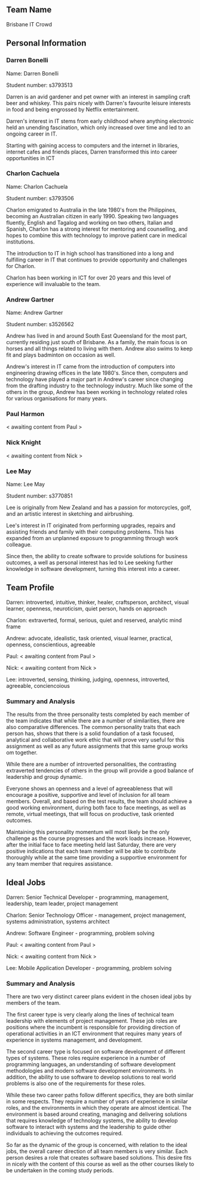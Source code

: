 ## Team Name

Brisbane IT Crowd

## Personal Information

### Darren Bonelli

Name: Darren Bonelli

Student number: s3793513

Darren is an avid gardener and pet owner with an interest in sampling craft beer and whiskey. This pairs nicely with Darren's favourite leisure interests in food and being engrossed by Netflix entertainment.

Darren's interest in IT stems from early childhood where anything electronic held an unending fascination, which only increased over time and led to an ongoing career in IT.

Starting with gaining access to computers and the internet in libraries, internet cafes and friends places, Darren transformed this into career opportunities in ICT

### Charlon Cachuela

Name: Charlon Cachuela

Student number: s3793506

Charlon emigrated to Australia in the late 1980's from the Philippines, becoming an Australian citizen in early 1990. Speaking two languages fluently, English and Tagalog and working on two others, Italian and Spanish, Charlon has a strong interest for mentoring and counselling, and hopes to combine this with technology to improve patient care in medical institutions.

The introduction to IT in high school has transitioned into a long and fulfilling career in IT that continues to provide opportunity and challenges for Charlon.

Charlon has been working in ICT for over 20 years and this level of experience will invaluable to the team.

### Andrew Gartner

Name: Andrew Gartner

Student number: s3526562

Andrew has lived in and around South East Queensland for the most part, currently residing just south of Brisbane. As a family, the main focus is on horses and all things related to living with them. Andrew also swims to keep fit and plays badminton on occasion as well.

Andrew's interest in IT came from the introduction of computers into engineering drawing offices in the late 1980's. Since then, computers and technology have played a major part in Andrew's career since changing from the drafting industry to the technology industry. Much like some of the others in the group, Andrew has been working in technology related roles for various organisations for many years.

### Paul Harmon

< awaiting content from Paul >

### Nick Knight

< awaiting content from Nick >

### Lee May

Name: Lee May

Student number: s3770851

Lee is originally from New Zealand and has a passion for motorcycles, golf, and  an artistic interest in sketching and airbrushing.

Lee's interest in IT originated from performing upgrades, repairs and assisting friends and family with their computing problems. This has expanded from an unplanned exposure to programming through  work colleague.

Since then, the ability to create software to provide solutions for business outcomes, a well as personal interest has led to Lee seeking further knowledge in software development, turning this interest into a career.

## Team Profile

Darren: introverted, intuitive, thinker, healer, craftsperson, architect, visual learner, openness, neuroticism, quiet person, hands on approach

Charlon: extraverted, formal, serious, quiet and reserved, analytic mind frame

Andrew: advocate, idealistic, task oriented, visual learner, practical, openness, conscientious, agreeable

Paul: < awaiting content from Paul >

Nick: < awaiting content from Nick >

Lee: introverted, sensing, thinking, judging, openness, introverted, agreeable, conciencoious

### Summary and Analysis

The results from the three personality tests completed by each member of the team indicates that while there are a number of similarities, there are also comparative differences. The common personality traits that each person has, shows that there is a solid foundation of a task focused, analytical and collaborative work ethic that will prove very useful for this assignment as well as any future assignments that this same group works om together.

While there are a number of introverted personalities, the contrasting extraverted tendencies of others in the group will provide a good balance of leadership and group dynamic.

Everyone shows an openness and a level of agreeableness that will encourage a positive, supportive and level of inclusion for all team members. Overall, and based on the test results, the team should achieve a good working environment, during both face to face meetings, as well as remote, virtual meetings, that will focus on productive, task oriented outcomes.

Maintaining this personality momentum will most likely be the only challenge as the course progresses and the work loads increase. However, after the initial face to face meeting held last Saturday, there are very positive indications that each team member will be able to contribute thoroughly while at the same time providing a supportive environment for any team member that requires assistance.

## Ideal Jobs

Darren: Senior Technical Developer - programming, management, leadership, team leader, project management

Charlon: Senior Technology Officer - management, project management, systems administration, systems architect

Andrew: Software Engineer - programming, problem solving

Paul: < awaiting content from Paul >

Nick: < awaiting content from Nick >

Lee: Mobile Application Developer - programming, problem solving

### Summary and Analysis

There are two very distinct career plans evident in the chosen ideal jobs by members of the team.

The first career type is very clearly along the lines of technical team leadership with elements of project management. These job roles are positions where the incumbent is responsible for providing direction of operational activities in an ICT environment that requires many years of experience in systems management, and development.

The second career type is focused on software development of different types of systems. These roles require experience in a number of programming languages, an understanding of software development methodologies and modern software development environments. In addition, the ability to use software to develop solutions to real world problems is also one of the requirements for these roles.

While these two career paths follow different specifics, they are both similar in some respects. They require a number of years of experience in similar roles, and the environments in which they operate are almost identical. The environment is based around creating, managing and delivering solutions that requires knowledge of technology systems, the ability to develop software to interact with systems and the leadership to guide other individuals to achieving the outcomes required.

So far as the dynamic of the group is concerned, with relation to the ideal jobs, the overall career direction of all team members is very similar. Each person desires a role that creates software based solutions. This desire fits in nicely with the content of this course as well as the other courses likely to be undertaken in the coming study periods.